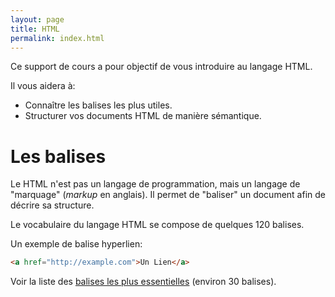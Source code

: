```yaml
---
layout: page
title: HTML
permalink: index.html
---
```

Ce support de cours a pour objectif de vous introduire au langage HTML.

Il vous aidera à: 

- Connaître les balises les plus utiles.
- Structurer vos documents HTML de manière sémantique.

Les balises
==

Le HTML n'est pas un langage de programmation, mais un langage de "marquage" (*markup* en anglais). Il permet de "baliser" un document afin de décrire sa structure.

Le vocabulaire du langage HTML se compose de quelques 120 balises.

Un exemple de balise hyperlien:

```html
<a href="http://example.com">Un Lien</a>
```

Voir la liste des [balises les plus essentielles](balises-essentielles.html) (environ 30 balises).

